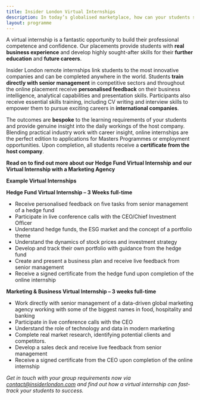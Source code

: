 ```yaml
---
title: Insider London Virtual Internships
description: In today’s globalised marketplace, how can your students stand out?
layout: programme
---
```


A virtual internship is a fantastic opportunity to build their professional competence and confidence. Our placements provide students with **real business experience** and develop highly sought-after skills for their **further education** and **future careers**.

Insider London remote internships link students to the most innovative companies and can be completed anywhere in the world. Students **train directly with senior management** in competitive sectors and throughout the online placement receive **personalised feedback** on their business intelligence, analytical capabilities and presentation skills. Participants also receive essential skills training, including CV writing and interview skills to empower them to pursue exciting careers in **international companies**.

The outcomes are **bespoke** to the learning requirements of your students and provide genuine insight into the daily workings of the host company. Blending practical industry work with career insight, online internships are the perfect edition to applications for Masters Programmes or employment opportunities.  Upon completion, all students receive a **certificate from the host company**.

**Read on to find out more about our Hedge Fund Virtual Internship and our Virtual Internship with a Marketing Agency**

**Example Virtual Internships**

**Hedge Fund Virtual Internship – 3 Weeks full-time**

  - Receive personalised feedback on five tasks from senior management of a hedge fund
  - Participate in live conference calls with the CEO/Chief Investment Officer
  - Understand hedge funds, the ESG market and the concept of a portfolio theme
  - Understand the dynamics of stock prices and investment strategy
  - Develop and track their own portfolio with guidance from the hedge fund
  - Create and present a business plan and receive live feedback from senior management
  - Receive a signed certificate from the hedge fund upon completion of the online internship

**Marketing & Business Virtual Internship – 3 weeks full-time**
  - Work directly with senior management of a data-driven global marketing agency working with some of the biggest names in food, hospitality and banking
  - Participate in live conference calls with the CEO
  - Understand the role of technology and data in modern marketing
  -  Complete real market research, identifying potential clients and competitors.
  - Develop a sales deck and receive live feedback from senior management
  - Receive a signed certificate from the CEO upon completion of the online internship

_Get in touch with your group requirements now via [contact@insiderlondon.com](mailto:contact@insiderlondon.com) and find out how a virtual internship can fast-track your students to success._
